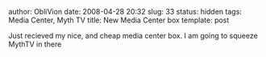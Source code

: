 author: ObliVion
date: 2008-04-28 20:32
slug: 33
status: hidden
tags: Media Center, Myth TV
title: New Media Center box
template: post


Just recieved my nice, and cheap media center box. I am going to squeeze
MythTV in there

[](http://groenholdt.net/wp-content/uploads/image/MediaCenter/DSC00138.JPG)

[](http://groenholdt.net/wp-content/uploads/image/MediaCenter/DSC00138.JPG)

